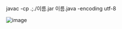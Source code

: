 javac -cp .;./이름.jar 이름.java -encoding utf-8

![image](https://user-images.githubusercontent.com/72377237/123050781-057aeb00-d43c-11eb-90e3-6bc274c6913e.png)
